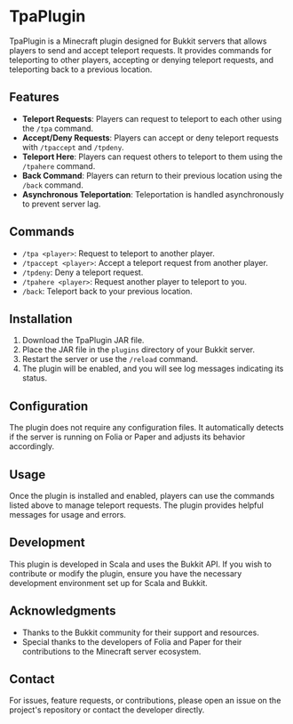 # TpaPlugin

TpaPlugin is a Minecraft plugin designed for Bukkit servers that allows players to send and accept teleport requests. It provides commands for teleporting to other players, accepting or denying teleport requests, and teleporting back to a previous location.

## Features

- **Teleport Requests**: Players can request to teleport to each other using the `/tpa` command.
- **Accept/Deny Requests**: Players can accept or deny teleport requests with `/tpaccept` and `/tpdeny`.
- **Teleport Here**: Players can request others to teleport to them using the `/tpahere` command.
- **Back Command**: Players can return to their previous location using the `/back` command.
- **Asynchronous Teleportation**: Teleportation is handled asynchronously to prevent server lag.

## Commands

- `/tpa <player>`: Request to teleport to another player.
- `/tpaccept <player>`: Accept a teleport request from another player.
- `/tpdeny`: Deny a teleport request.
- `/tpahere <player>`: Request another player to teleport to you.
- `/back`: Teleport back to your previous location.

## Installation

1. Download the TpaPlugin JAR file.
2. Place the JAR file in the `plugins` directory of your Bukkit server.
3. Restart the server or use the `/reload` command.
4. The plugin will be enabled, and you will see log messages indicating its status.

## Configuration

The plugin does not require any configuration files. It automatically detects if the server is running on Folia or Paper and adjusts its behavior accordingly.

## Usage

Once the plugin is installed and enabled, players can use the commands listed above to manage teleport requests. The plugin provides helpful messages for usage and errors.

## Development

This plugin is developed in Scala and uses the Bukkit API. If you wish to contribute or modify the plugin, ensure you have the necessary development environment set up for Scala and Bukkit.

## Acknowledgments

- Thanks to the Bukkit community for their support and resources.
- Special thanks to the developers of Folia and Paper for their contributions to the Minecraft server ecosystem.

## Contact

For issues, feature requests, or contributions, please open an issue on the project's repository or contact the developer directly.
